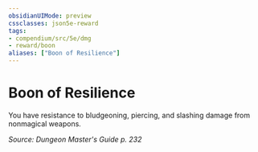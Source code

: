 ```yaml
---
obsidianUIMode: preview
cssclasses: json5e-reward
tags:
- compendium/src/5e/dmg
- reward/boon
aliases: ["Boon of Resilience"]
---
```

# Boon of Resilience

You have resistance to bludgeoning, piercing, and slashing damage from nonmagical weapons.

*Source: Dungeon Master's Guide p. 232*